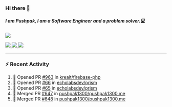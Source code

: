 ### Hi there 👋

##### I am Pushpak, I am a Software Engineer and a problem solver.💻

<a href='https://twitter.com/pushpak1300'><a href="https://pushpak1300.me/" target="_blank">
  <img src="https://img.shields.io/badge/website-%23E34F26.svg?&style=for-the-badge" />
</a> 
 
 <a href="https://twitter.com/pushpak1300" target="_blank">
  <img src="https://img.shields.io/badge/twitter-%231DA1F2.svg?&style=for-the-badge&logo=twitter&logoColor=white" />
</a> 

<a href="https://www.linkedin.com/in/pushpak-c-286b17b1/" target="_blank">
  <img src="https://img.shields.io/badge/linkedin-%230077B5.svg?&style=for-the-badge&logo=linkedin&logoColor=white" />
</a> 

<a href="https://dev.to/pushpak1300/" target="_blank">
  <img src="http://img.shields.io/badge/dev.to-gray?style=for-the-badge&logo=dev.to&?logoColor=white?logoWidth=100?label=" />
</a> 


</p>

---

### ⚡ Recent Activity

<!--START_SECTION:activity-->
1. 💪 Opened PR [#963](https://github.com/kreait/firebase-php/pull/963) in [kreait/firebase-php](https://github.com/kreait/firebase-php)
2. 💪 Opened PR [#66](https://github.com/echolabsdev/prism/pull/66) in [echolabsdev/prism](https://github.com/echolabsdev/prism)
3. 💪 Opened PR [#65](https://github.com/echolabsdev/prism/pull/65) in [echolabsdev/prism](https://github.com/echolabsdev/prism)
4. 🎉 Merged PR [#647](https://github.com/pushpak1300/pushpak1300.me/pull/647) in [pushpak1300/pushpak1300.me](https://github.com/pushpak1300/pushpak1300.me)
5. 🎉 Merged PR [#648](https://github.com/pushpak1300/pushpak1300.me/pull/648) in [pushpak1300/pushpak1300.me](https://github.com/pushpak1300/pushpak1300.me)
<!--END_SECTION:activity-->
